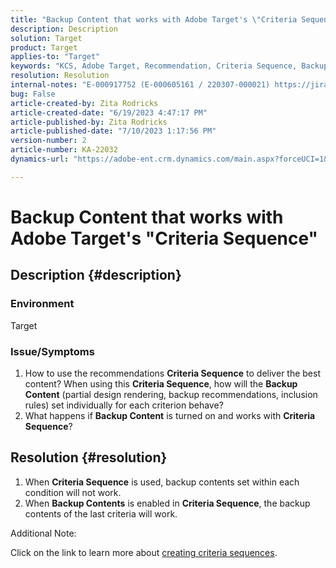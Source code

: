 ```yaml
---
title: "Backup Content that works with Adobe Target's \"Criteria Sequence\""
description: Description
solution: Target
product: Target
applies-to: "Target"
keywords: "KCS, Adobe Target, Recommendation, Criteria Sequence, Backup Content"
resolution: Resolution
internal-notes: "E-000917752 (E-000605161 / 220307-000021) https://jira.corp.adobe.com/browse/RECS-5221 https://jira.corp.adobe.com/browse/RECS-5395"
bug: False
article-created-by: Zita Rodricks
article-created-date: "6/19/2023 4:47:17 PM"
article-published-by: Zita Rodricks
article-published-date: "7/10/2023 1:17:56 PM"
version-number: 2
article-number: KA-22032
dynamics-url: "https://adobe-ent.crm.dynamics.com/main.aspx?forceUCI=1&pagetype=entityrecord&etn=knowledgearticle&id=858747ed-c00e-ee11-8f6d-6045bd006b3d"

---
```

# Backup Content that works with Adobe Target's "Criteria Sequence"

## Description {#description}


### Environment

Target

### Issue/Symptoms

1. How to use the recommendations <b>Criteria Sequence</b> to deliver the best content? When using this <b>Criteria Sequence</b>, how will the <b>Backup Content</b> (partial design rendering, backup recommendations, inclusion rules) set individually for each criterion behave?
2. What happens if <b>Backup Content</b> is turned on and works with <b>Criteria Sequence</b>?



## Resolution {#resolution}


1. When <b>Criteria Sequence</b> is used, backup contents set within each condition will not work.
2. When <b>Backup Contents</b> is enabled in <b>Criteria Sequence</b>, the backup contents of the last criteria will work.


Additional Note:

Click on the link to learn more about [creating criteria sequences](https://experienceleague.adobe.com/docs/target/using/recommendations/criteria/create-criteria-sequence.html).
